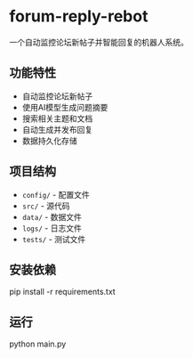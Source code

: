 # forum-reply-rebot
一个自动监控论坛新帖子并智能回复的机器人系统。

## 功能特性

- 自动监控论坛新帖子
- 使用AI模型生成问题摘要
- 搜索相关主题和文档
- 自动生成并发布回复
- 数据持久化存储

## 项目结构

- `config/` - 配置文件
- `src/` - 源代码
- `data/` - 数据文件
- `logs/` - 日志文件
- `tests/` - 测试文件

## 安装依赖

pip install -r requirements.txt

## 运行

python main.py
